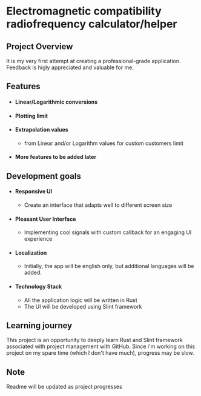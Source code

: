 # Electromagnetic compatibility radiofrequency calculator/helper

## Project Overview
It is my very first attempt at creating a professional-grade application. Feedback is higly appreciated and valuable for me. 
## Features
  - #### Linear/Logarithmic conversions
  - #### Plotting limit
  - #### Extrapolation values<br>
    - from Linear and/or Logarithm values for custom customers limit
  - #### More features to be added later

## Development goals
  - #### Responsive UI
    - Create an interface that adapts well to different screen size
  - #### Pleasant User Interface
    - Implementing cool signals with custom callback for an engaging UI experience
  - #### Localization
    - Initially, the app will be english only, but additional languages will be added.
  - #### Technology Stack
    - All the application logic will be written in Rust
    - The UI will be developed using Slint framework

## Learning journey

This project is an opportunity to deeply learn Rust and Slint framework associated with project management with GitHub. Since i'm working on this project on my spare time (which I don't have much), progress may be slow. 
  
## Note
Readme will be updated as project progresses
